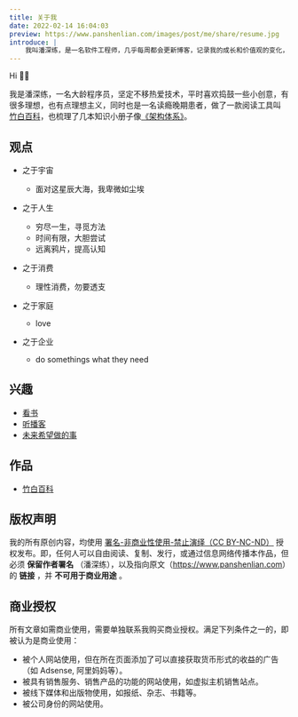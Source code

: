 ```yaml
---
title: 关于我
date: 2022-02-14 16:04:03
preview: https://www.panshenlian.com/images/post/me/share/resume.jpg
introduce: |
    我叫潘深练，是一名软件工程师，几乎每周都会更新博客，记录我的成长和价值观的变化，以及最重要的是分享技术上的探索历程。
---
```


Hi 👋🏼

我是潘深练，一名大龄程序员，坚定不移热爱技术，平时喜欢捣鼓一些小创意，有很多理想，也有点理想主义，同时也是一名读瘾晚期患者，做了一款阅读工具叫 [竹白百科](https://www.zhubai.wiki/)，也梳理了几本知识小册子像[《架构体系》](http://arch.panshenlian.com/)。

## 观点

* 之于宇宙
    * 面对这星辰大海，我卑微如尘埃

* 之于人生
    * 穷尽一生，寻觅方法
    * 时间有限，大胆尝试 
    * 远离鸦片，提高认知

* 之于消费
    * 理性消费，勿要透支

* 之于家庭
    * love

* 之于企业
    * do somethings what they need

## 兴趣

* [看书](/booklist)
* [听播客](/podcasts)
* [未来希望做的事](/live)

## 作品

* [竹白百科](https://www.zhubai.wiki/)

<a id='licence'></a>

## 版权声明

我的所有原创内容，均使用 [署名-非商业性使用-禁止演绎（CC BY-NC-ND）](https://creativecommons.org/licenses/by-nc-nd/3.0/cn/) 授权发布。即，任何人可以自由阅读、复制、发行，或通过信息网络传播本作品，但必须 **保留作者署名** （潘深练），以及指向原文（<https://www.panshenlian.com>）的 **链接** ，并 **不可用于商业用途** 。

## 商业授权

所有文章如需商业使用，需要单独联系我购买商业授权。满足下列条件之一的，即被认为是商业使用：

* 被个人网站使用，但在所在页面添加了可以直接获取货币形式的收益的广告（如 Adsense, 阿里妈妈等）。
* 被具有销售服务、销售产品的功能的网站使用，如虚拟主机销售站点。
* 被线下媒体和出版物使用，如报纸、杂志、书籍等。
* 被公司身份的网站使用。  